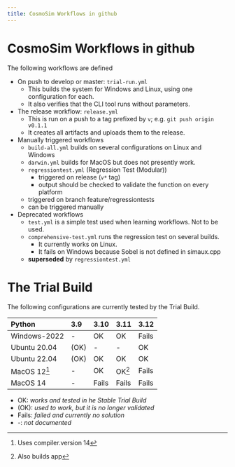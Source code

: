 ```yaml
---
title: CosmoSim Workflows in github
---
```



# CosmoSim Workflows in github

The following workflows are defined

+ On push to develop or master: `trial-run.yml`
    + This builds the system for Windows and Linux, using one configuration for each.
    + It also verifies that the CLI tool runs without parameters.
+ The release workflow: `release.yml`
    + This is run on a push to a tag prefixed by `v`; e.g. `git push origin v0.1.1`
    + It creates all artifacts and uploads them to the release.
+ Manually triggered workflows 
    + `build-all.yml` builds on several configurations on Linux and Windows
    + `darwin.yml` builds for MacOS but does not presently work.
    + `regressiontest.yml` (Regression Test (Modular))
        + triggered on release (`v*` tag)
	    + output should be checked to validate the function on every platform
	+ triggered on branch feature/regressiontests
	+ can be triggered manually
+ Deprecated workflows
    + `test.yml` is a simple test used when learning workflows.  Not to be used.
    + `comprehensive-test.yml` runs the regression test on several builds.
        + It currently works on Linux.
        + It fails on Windows because Sobel is not defined in simaux.cpp
	+ **superseded** by `regressiontest.yml`

# The Trial Build

The following configurations are currently tested by the
Trial Build.

| Python        | 3.9  | 3.10 | 3.11 | 3.12 |
| :-            | :-   | :-   | :-   | :-   |
| Windows-2022  | -    | OK   | OK   | Fails |
| Ubuntu 20.04  | (OK) | -    | -    | OK   |
| Ubuntu 22.04  | (OK) | OK   | OK   | OK   |
| MacOS 12[^d12] | -    | OK   | OK[^app] | Fails |
| MacOS 14      | -    | Fails | Fails | Fails |

+ OK:   *works and tested in he Stable Trial Build*
+ (OK): *used to work, but it is no longer validated*
+ Fails: *failed and currently no solution*
+ -: *not documented*

[^d12]:
    Uses compiler.version 14

[^app]:
    Also builds app

